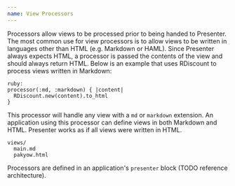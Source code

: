 ```yaml
---
name: View Processors
---
```


Processors allow views to be processed prior to being handed to Presenter. The most common use for view processors is to allow views to be written in languages other than HTML (e.g. Markdown or HAML). Since Presenter always expects HTML, a processor is passed the contents of the view and should always return HTML. Below is an example that uses RDiscount to process views written in Markdown:

    ruby:
    processor(:md, :markdown) { |content|
      RDiscount.new(content).to_html
    }

This processor will handle any view with a `md` or `markdown` extension. An application using this processor can define views in both Markdown and HTML. Presenter works as if all views were written in HTML.

    views/
      main.md
      pakyow.html

Processors are defined in an application's `presenter` block (TODO reference architecture).
